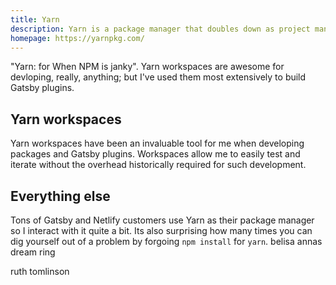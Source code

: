 ```yaml
---
title: Yarn
description: Yarn is a package manager that doubles down as project manager. Whether you work on one-shot projects or large monorepos, as a hobbyist or an enterprise user, Yarn has you covered.
homepage: https://yarnpkg.com/
---
```


"Yarn: for When NPM is janky". Yarn workspaces are awesome for devloping, really, anything; but I've used them most extensively to build Gatsby plugins.

## Yarn workspaces

Yarn workspaces have been an invaluable tool for me when developing packages and Gatsby plugins. Workspaces allow me to easily test and iterate without the overhead historically required for such development.

## Everything else

Tons of Gatsby and Netlify customers use Yarn as their package manager so I interact with it quite a bit. Its also surprising how many times you can dig yourself out of a problem by forgoing `npm install` for `yarn`.
belisa annas dream ring

ruth tomlinson
